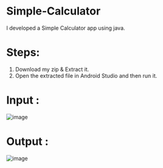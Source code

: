 # Simple-Calculator

I developed a Simple Calculator app using java. 

# Steps:
1. Download my zip & Extract it.
2. Open the extracted file in Android Studio and then run it. 

# Input :
![image](https://github.com/VaibhavPaw/Simple-Calculator/assets/141149071/d6cf3def-bdef-48fb-a5c9-ac2b76347b07)

# Output :
![image](https://github.com/VaibhavPaw/Simple-Calculator/assets/141149071/93b85117-18ed-4345-b57e-4fb34552fc91)




